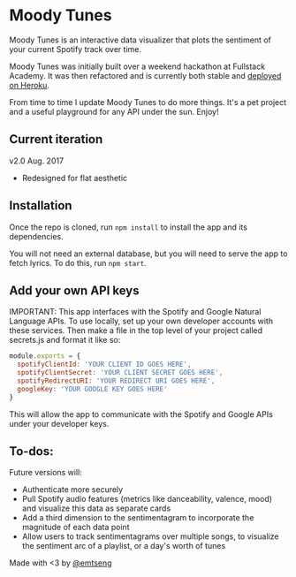 # Moody Tunes

Moody Tunes is an interactive data visualizer that plots the sentiment of your current Spotify track over time.

Moody Tunes was initially built over a weekend hackathon at Fullstack Academy. It was then refactored and is currently both stable and [deployed on Heroku](https://moody-tunes-redux.herokuapp.com).

From time to time I update Moody Tunes to do more things. It's a pet project and a useful playground for any API under the sun. Enjoy!

## Current iteration

v2.0
Aug. 2017
- Redesigned for flat aesthetic

## Installation

Once the repo is cloned, run `npm install` to install the app and its dependencies.

You will not need an external database, but you will need to serve the app to fetch lyrics. To do this, run `npm start`.

## Add your own API keys

IMPORTANT: This app interfaces with the Spotify and Google Natural Language APIs. To use locally, set up your own developer accounts with these services. Then make a file in the top level of your project called secrets.js and format it like so:

```js
module.exports = {
  spotifyClientId: 'YOUR CLIENT ID GOES HERE',
  spotifyClientSecret: 'YOUR CLIENT SECRET GOES HERE',
  spotifyRedirectURI: 'YOUR REDIRECT URI GOES HERE',
  googleKey: 'YOUR GOOGLE KEY GOES HERE'
}
```

This will allow the app to communicate with the Spotify and Google APIs under your developer keys.

## To-dos:

Future versions will:

- Authenticate more securely
- Pull Spotify audio features (metrics like danceability, valence, mood) and visualize this data as separate cards
- Add a third dimension to the sentimentagram to incorporate the magnitude of each data point
- Allow users to track sentimentagrams over multiple songs, to visualize the sentiment arc of a playlist, or a day's worth of tunes

Made with <3 by [@emtseng](https://www.twitter.com/emtseng)
